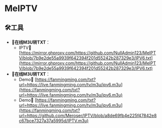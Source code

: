 # MeIPTV

## 🛠️工具
- 📄**在线M3U转TXT**：
  - IPTV🔗 [https://mirror.ghproxy.com/https://github.com/NullAdmin123/MeIPTV/blob/7b9e2de55a9939f642394f201d55242b287329e3/IPV6.txt](https://mirror.ghproxy.com/https://github.com/NullAdmin123/MeIPTV/blob/7b9e2de55a9939f642394f201d55242b287329e3/IPV6.txt)
- 📄**在线M3U转TXT**：
  - Demo🔗 [https://fanmingming.com/txt?url=https://live.fanmingming.com/tv/m3u/ipv6.m3u](https://fanmingming.com/txt?url=https://live.fanmingming.com/tv/m3u/ipv6.m3u)
  - Demo🔗 [https://fanmingming.com/txt?url=https://live.fanmingming.com/tv/m3u/ipv6.m3u](https://fanmingming.com/txt?url=https://github.com/Meroser/IPTV/blob/a8de69fb4e225f47842e8c67bce7327a37a5995d/IPTV.m3u)
